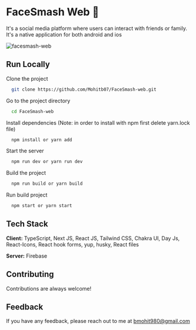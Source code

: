 # FaceSmash Web 🧋

It's a social media platform where users can interact with friends or family. It's a native application for both android and ios

![facesmash-web](https://github.com/Mohitb07/FaceSmash-web/assets/51907464/bc6388d6-4efb-47dd-bec4-61d5a758c055)


## Run Locally

Clone the project

```bash
  git clone https://github.com/Mohitb07/FaceSmash-web.git
```

Go to the project directory

```bash
  cd FaceSmash-web
```

Install dependencies (Note: in order to install with npm first delete yarn.lock file)

```bash
  npm install or yarn add
```

Start the server

```bash
  npm run dev or yarn run dev
```
Build the project

```bash
  npm run build or yarn build
```
Run build project

```bash
  npm start or yarn start
```

## Tech Stack

**Client:** TypeScript, Next JS, React JS, Tailwind CSS, Chakra UI, Day Js,  React-Icons, React hook forms, yup, husky, React files

**Server:** Firebase

## Contributing

Contributions are always welcome!

## Feedback

If you have any feedback, please reach out to me at bmohit980@gmail.com
